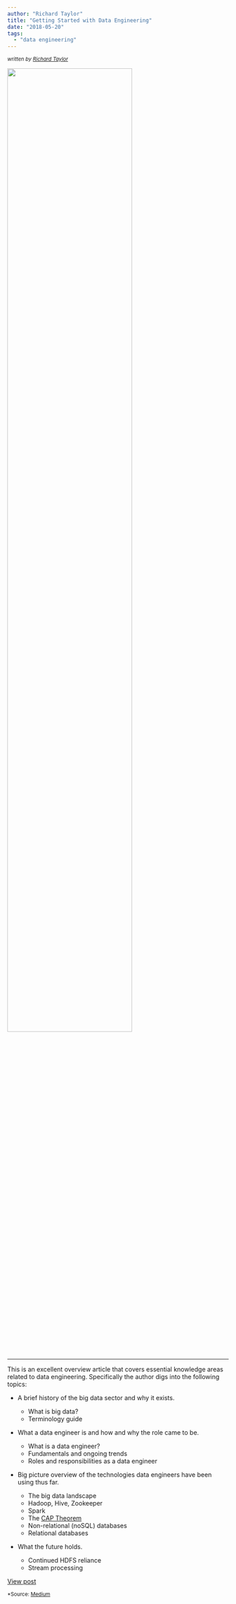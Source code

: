 ```yaml
---
author: "Richard Taylor"
title: "Getting Started with Data Engineering"
date: "2018-05-20"
tags:
  - "data engineering"
---
```

<sub><i>written by <a href="https://medium.com/@richard534" target="_blank">Richard Taylor</a></i></sub>

<img src="https://cdn-images-1.medium.com/max/2000/1*0Ls5Uer1foZomGE9ArAtJQ.jpeg" width="75%">
<hr>

This is an excellent overview article that covers essential knowledge areas related to data engineering. Specifically the author digs into the following topics:

* A brief history of the big data sector and why it exists.
  * What is big data?
  * Terminology guide

* What a data engineer is and how and why the role came to be.
  * What is a data engineer?
  * Fundamentals and ongoing trends
  * Roles and responsibilities as a data engineer

* Big picture overview of the technologies data engineers have been using thus far.
  * The big data landscape
  * Hadoop, Hive, Zookeeper
  * Spark
  * The <a href="https://en.wikipedia.org/wiki/CAP_theorem" target=_>CAP Theorem</a>
  * Non-relational (noSQL) databases
  * Relational databases

* What the future holds.
  * Continued HDFS reliance
  * Stream processing

<a href="https://medium.com/@richard534/getting-started-with-data-engineering-3d2e728d0c1f" class="btn" target="_blank">View post</a>

<sub>*Source: <a href="https://medium.com" target=_>Medium</a></sub>